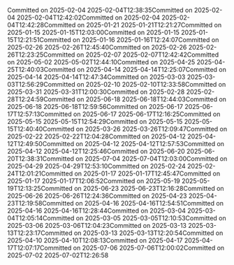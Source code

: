 Committed on 2025-02-04 2025-02-04T12:38:35Committed on 2025-02-04 2025-02-04T12:42:02Committed on 2025-02-04 2025-02-04T12:42:28Committed on 2025-01-21 2025-01-21T12:21:27Committed on 2025-01-15 2025-01-15T12:03:00Committed on 2025-01-15 2025-01-15T12:21:51Committed on 2025-01-16 2025-01-16T12:24:07Committed on 2025-02-26 2025-02-26T12:45:40Committed on 2025-02-26 2025-02-26T12:23:25Committed on 2025-02-07 2025-02-07T12:42:42Committed on 2025-05-02 2025-05-02T12:44:10Committed on 2025-04-25 2025-04-25T12:40:03Committed on 2025-04-14 2025-04-14T12:25:07Committed on 2025-04-14 2025-04-14T12:47:34Committed on 2025-03-03 2025-03-03T12:56:29Committed on 2025-02-10 2025-02-10T12:33:58Committed on 2025-03-31 2025-03-31T12:00:30Committed on 2025-02-28 2025-02-28T12:24:59Committed on 2025-06-18 2025-06-18T12:44:03Committed on 2025-06-18 2025-06-18T12:59:56Committed on 2025-06-17 2025-06-17T12:57:13Committed on 2025-06-17 2025-06-17T12:16:25Committed on 2025-05-15 2025-05-15T12:54:29Committed on 2025-05-15 2025-05-15T12:40:40Committed on 2025-03-26 2025-03-26T12:09:47Committed on 2025-02-22 2025-02-22T12:04:28Committed on 2025-04-12 2025-04-12T12:49:50Committed on 2025-04-12 2025-04-12T12:57:53Committed on 2025-04-12 2025-04-12T12:25:46Committed on 2025-06-20 2025-06-20T12:38:31Committed on 2025-07-04 2025-07-04T12:03:00Committed on 2025-04-29 2025-04-29T12:53:10Committed on 2025-02-24 2025-02-24T12:01:21Committed on 2025-01-17 2025-01-17T12:45:47Committed on 2025-01-17 2025-01-17T12:06:52Committed on 2025-05-19 2025-05-19T12:13:25Committed on 2025-06-23 2025-06-23T12:16:28Committed on 2025-06-26 2025-06-26T12:24:36Committed on 2025-04-23 2025-04-23T12:19:58Committed on 2025-04-16 2025-04-16T12:54:51Committed on 2025-04-16 2025-04-16T12:28:44Committed on 2025-03-04 2025-03-04T12:05:14Committed on 2025-03-05 2025-03-05T12:10:53Committed on 2025-03-06 2025-03-06T12:04:23Committed on 2025-03-13 2025-03-13T12:23:17Committed on 2025-03-13 2025-03-13T12:20:54Committed on 2025-04-10 2025-04-10T12:08:13Committed on 2025-04-17 2025-04-17T12:07:17Committed on 2025-07-06 2025-07-06T12:00:02Committed on 2025-07-02 2025-07-02T12:26:58
